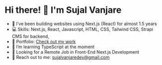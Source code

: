 # Hi there! 👋 I'm Sujal Vanjare

- 👀 I’ve been building websites using Next.js (React) for almost 1.5 years
- 💻 Skills: Next.js, React, Javascript, HTML, CSS, Tailwind CSS, Strapi CMS for backend, 
- 🚀 Portfolio: [Check out my work](https://sujalvanjareportfolio.vercel.app)
- 🌱 I’m learning TypeScript at the moment
- 💼 Looking for a Remote Job in Front-End Next.js Development
- 📧 Reach out to me: sujalvanjaredev@gmail.com


<!---
Sujal-Vanjare/Sujal-Vanjare is a ✨ special ✨ repository because its `README.md` (this file) appears on your GitHub profile.
You can click the Preview link to take a look at your changes.
--->
